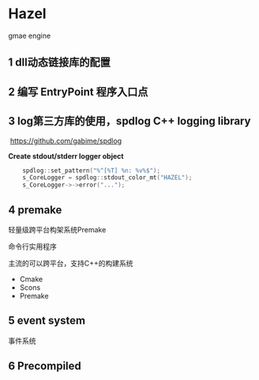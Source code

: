 # Hazel
gmae engine

## 1 dll动态链接库的配置

## 2 编写 EntryPoint 程序入口点

## 3 log第三方库的使用，spdlog C++ logging library  

​    https://github.com/gabime/spdlog

**Create stdout/stderr logger object**

```C
	spdlog::set_pattern("%^[%T] %n: %v%$");
	s_CoreLogger = spdlog::stdout_color_mt("HAZEL");
	s_CoreLogger->->error("...");

```

## 4 premake

轻量级跨平台构架系统Premake

命令行实用程序

主流的可以跨平台，支持C++的构建系统

- Cmake
- Scons
- Premake



## 5 event system

事件系统

## 6 Precompiled

